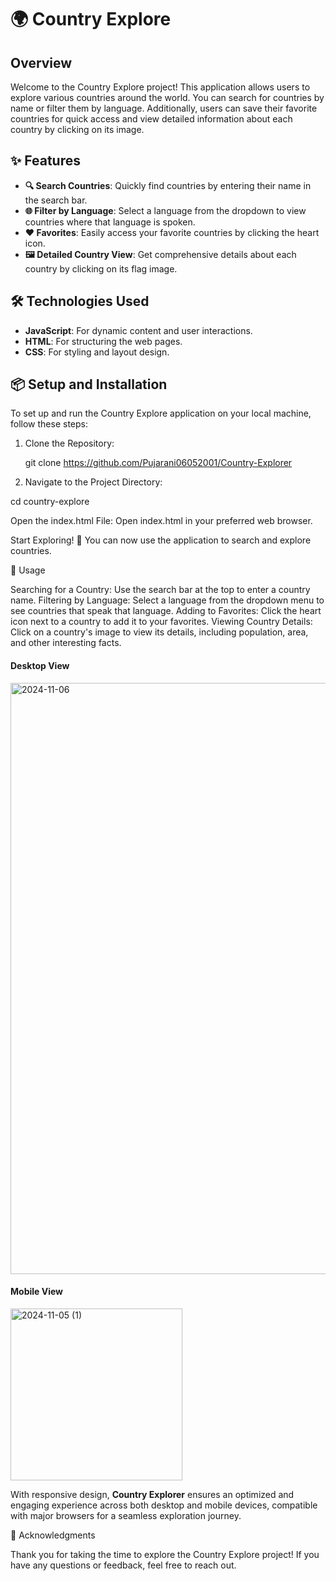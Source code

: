# 🌍 Country Explore

## Overview
Welcome to the Country Explore project! This application allows users to explore various countries around the world. You can search for countries by name or filter them by language. Additionally, users can save their favorite countries for quick access and view detailed information about each country by clicking on its image.

## ✨ Features
- **🔍 Search Countries**: Quickly find countries by entering their name in the search bar.
- **🌐 Filter by Language**: Select a language from the dropdown to view countries where that language is spoken.
- **❤️ Favorites**: Easily access your favorite countries by clicking the heart icon.
- **🖼️ Detailed Country View**: Get comprehensive details about each country by clicking on its flag image.

## 🛠️ Technologies Used
- **JavaScript**: For dynamic content and user interactions.
- **HTML**: For structuring the web pages.
- **CSS**: For styling and layout design.

## 📦 Setup and Installation
To set up and run the Country Explore application on your local machine, follow these steps:

1. Clone the Repository:
   
   git clone https://github.com/Pujarani06052001/Country-Explorer


2. Navigate to the Project Directory:

cd country-explore

Open the index.html File: Open index.html in your preferred web browser.

Start Exploring! 🚀 You can now use the application to search and explore countries.


📖 Usage

Searching for a Country: Use the search bar at the top to enter a country name.
Filtering by Language: Select a language from the dropdown menu to see countries that speak that language.
Adding to Favorites: Click the heart icon next to a country to add it to your favorites.
Viewing Country Details: Click on a country's image to view its details, including population, area, and other interesting facts.


#### Desktop View

<img width="946" alt="2024-11-06" src="https://github.com/user-attachments/assets/ecdab641-6878-4aa7-8331-a52dd24fa4ed">


#### Mobile View

<img width="275" alt="2024-11-05 (1)" src="https://github.com/user-attachments/assets/d5bf9570-0143-4c74-aa22-d9cf6a200e98">


With responsive design, **Country Explorer** ensures an optimized and engaging experience across both desktop and mobile devices, compatible with major browsers for a seamless exploration journey.


🙏 Acknowledgments

Thank you for taking the time to explore the Country Explore project! If you have any questions or feedback, feel free to reach out.
